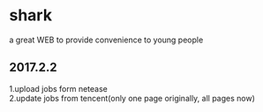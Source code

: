 # shark
a great WEB to provide convenience to young people


2017.2.2
--
1.upload jobs form netease<br>
2.update jobs from tencent(only one page originally, all pages now)
